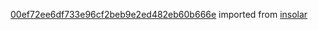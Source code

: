 [00ef72ee6df733e96cf2beb9e2ed482eb60b666e](https://github.com/insolar/insolar/commit/00ef72ee6df733e96cf2beb9e2ed482eb60b666e) imported from [insolar](https://github.com/insolar/insolar)

